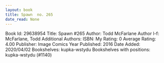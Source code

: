 ```yaml
---
layout: book
title: Spawn  no. 265
date_read: None
---
```


Book Id: 29638954
Title: Spawn #265
Author: Todd McFarlane
Author l-f: McFarlane, Todd
Additional Authors: 
ISBN: 
My Rating: 0
Average Rating: 4.00
Publisher: Image Comics
Year Published: 2016
Date Added: 2020/04/02
Bookshelves: kupka-wstydu
Bookshelves with positions: kupka-wstydu (#1140)

